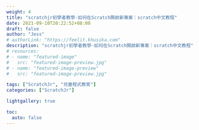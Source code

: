 ```yaml
---
weight: 4
title: "scratchjr初學者教學-如何在Scratch開啟新專案｜scratch中文教程"
date: 2021-09-10T20:22:52+08:00
draft: false
author: "Jess"
# authorLink: "https://feelit.khusika.com"
description: "scratchjr初學者教學-如何在Scratch開啟新專案｜scratch中文教程"
# resources:
# - name: "featured-image"
#   src: "featured-image-preview.jpg"
# - name: "featured-image-preview"
#   src: "featured-image-preview.jpg"

tags: ["ScratchJr", "兒童程式教育"]
categories: ["ScratchJr"]

lightgallery: true

toc:
  auto: false
---
```


